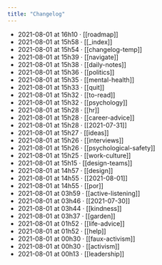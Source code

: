 ```yaml
---
title: "Changelog"
---
```


- 2021-08-01 at 16h10 · [[roadmap]]
- 2021-08-01 at 15h58 · [[_index]]
- 2021-08-01 at 15h54 · [[changelog-temp]]
- 2021-08-01 at 15h39 · [[navigate]]
- 2021-08-01 at 15h38 · [[daily-notes]]
- 2021-08-01 at 15h36 · [[politics]]
- 2021-08-01 at 15h35 · [[mental-health]]
- 2021-08-01 at 15h33 · [[quit]]
- 2021-08-01 at 15h32 · [[to-read]]
- 2021-08-01 at 15h32 · [[psychology]]
- 2021-08-01 at 15h28 · [[hr]]
- 2021-08-01 at 15h28 · [[career-advice]]
- 2021-08-01 at 15h28 · [[2021-07-31]]
- 2021-08-01 at 15h27 · [[ideas]]
- 2021-08-01 at 15h26 · [[interviews]]
- 2021-08-01 at 15h26 · [[psychological-safety]]
- 2021-08-01 at 15h25 · [[work-culture]]
- 2021-08-01 at 15h15 · [[design-teams]]
- 2021-08-01 at 14h57 · [[design]]
- 2021-08-01 at 14h55 · [[2021-08-01]]
- 2021-08-01 at 14h55 · [[por]]
- 2021-08-01 at 03h59 · [[active-listening]]
- 2021-08-01 at 03h46 · [[2021-07-30]]
- 2021-08-01 at 03h44 · [[kindness]]
- 2021-08-01 at 03h37 · [[garden]]
- 2021-08-01 at 01h52 · [[life-advice]]
- 2021-08-01 at 01h52 · [[help]]
- 2021-08-01 at 00h30 · [[faux-activism]]
- 2021-08-01 at 00h30 · [[activism]]
- 2021-08-01 at 00h13 · [[leadership]]
